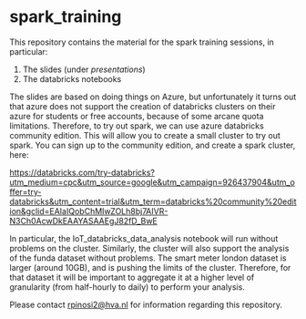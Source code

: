 # spark_training

This repository contains the material for the spark training sessions, in particular:

1. The slides (under *presentations*)
2. The databricks notebooks

The slides are based on doing things on Azure, but unfortunately it turns out that azure does not support the creation of databricks clusters on their azure for students or free accounts, because of some arcane quota limitations. Therefore, to try out spark, we can use azure databricks community edition. This will allow you to create a small cluster to try out spark. You can sign up to the community edition, and create a spark cluster, here: 

https://databricks.com/try-databricks?utm_medium=cpc&utm_source=google&utm_campaign=926437904&utm_offer=try-databricks&utm_content=trial&utm_term=databricks%20community%20edition&gclid=EAIaIQobChMIwZOLh8bj7AIVR-N3Ch0AcwDkEAAYASAAEgJ82fD_BwE

In particular, the IoT_databricks_data_analysis notebook will run without problems on the cluster. Similarly, the cluster will also support the analysis of the funda dataset without problems.
The smart meter london dataset is larger (around 10GB), and is pushing the limits of the cluster. Therefore, for that dataset it will be important to aggregate it at a higher level of granularity (from half-hourly to daily) to perform your analysis.

<!---
For the spark trainings, it is important to have an active subscription with azure, that you will use to create resources/load data into resources/process the data. If you don't already have an azure subscription that you want to use, you should create one using one of these steps:

1. Create a free azure account using your HVA email. See https://azure.microsoft.com/en-us/free/
2. In case you cannot do the above (because you already have an azure account on your hva email for some reason), then create a disposable email (e.g. an hotmail email, see https://outlook.live.com/) and use that to register on azure at https://azure.microsoft.com/en-us/free/

**UPDATE: do not use the azure for students subscription (see https://azure.microsoft.com/en-us/free/students/). Unfortunately, it turns out this subscription does not allow you to create databricks clusters because the quota limits for it are too low.** So use the free account (with the HVA email or with a disposable email) instead.

Once you create your azure subscription, you should visit https://portal.azure.com and login with your email and the password you chose when you created the account. After you login, you should get a welcome message and after that, you will se the main screen of the portal, which will look something like this:


![Alt text](https://github.com/riccardopinosio/spark_training/blob/master/assets/Screenshot%202020-10-23%20125638.png?sanitize=true)

On the upper left of the screen, you can use the hamburger button to open the navigation tab. If you click on 'cost management and billing', you will see the details of your subscription. If you use method 1 above to create an azure account, it will say 'azure for students' under subscriptions once you click on the billing tab:

![Alt text](https://github.com/riccardopinosio/spark_training/blob/master/assets/Screenshot%202020-10-23%20130149.png?sanitize=true)

Once you do this, you are good to go for the spark sessions.
-->

Please contact rpinosi2@hva.nl for information regarding this repository.
